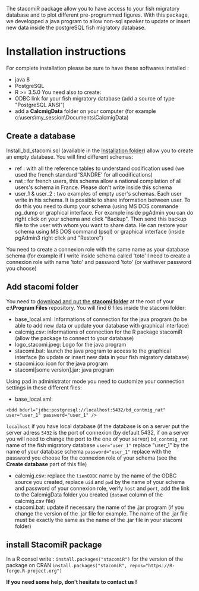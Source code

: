 The stacomiR package allow you to have access to your fish migratory database and to plot different pre-programmed figures. With this package, we developped a java program to allow non-sql speaker to update or insert new data inside the postgreSQL fish migratory database.

# Installation instructions

For complete installation please be sure to have these softwares installed :
- java 8
- PostgreSQL
- R >= 3.5.0
You need also to create:
- ODBC link for your fish migratory database (add a source of type "PostgreSQL ANSI")
- add a **CalcmigData** folder on your computer (for example c:\users\my_session\Documents\CalcmigData)

## Create a database
Install_bd_stacomi.sql (available in the [Installation folder](https://github.com/MarionLegrandLogrami/stacomiR/tree/master/Installation)) allow you to create an empty database.
You will find different schemas:
- ref : with all the reference tables to understand codification used (we used the french standard 'SANDRE' for all codifications)
- nat : for french users, this schema allow a national compilation of all users's schema in France. Please don't write inside this schema
- user_1 & user_2 : two examples of empty user's schemas. Each user write in his schema. It is possible to share information between user. To do this you need to dump your schema (using MS DOS commande pg_dump or graphical interface. For example inside pgAdmin you can do right click on your schema and click "Backup". Then send this backup file to the user with whom you want to share data. He can restore your schema using MS DOS command (psql) or graphical interface (inside pgAdmin3 right click and "Restore")

You need to create a connexion role with the same name as your database schema (for example if I write inside schema called 'toto' I need to create a connexion role with name 'toto' and password 'toto' (or wathever password you choose)

## Add stacomi folder
You need to [download and put the **stacomi folder**](https://github.com/MarionLegrandLogrami/stacomiR/tree/master/Installation) at the root of your **c:\Program Files** repository.
You will find 6 files inside the stacomi folder:
- base_local.xml: Informations of connection for the java program (to be able to add new data or update your database with graphical interface)
- calcmig.csv: informations of connection for the R package stacomiR (allow the package to connect to your database)
- logo_stacomi.jpeg: Logo for the java program
- stacomi.bat: launch the java program to access to the graphical interface (to update or insert new data in your fish migratory database)
- stacomi.ico: icon for the java program
- stacomi[some version].jar: java program

Using pad in administrator mode you need to customize your connection settings in these different files:
- base_local.xml: 
```
<bdd bdurl="jdbc:postgresql://localhost:5432/bd_contmig_nat" user="user_1" password="user_1" />
```
`localhost` if you have local database (if the database is on a server put the server adress
`5432` is the port of connexion (by default 5432, if on a server you will need to change the port to the one of your server)
`bd_contmig_nat` name of the fish migratory database
`user="user_1"` replace "user_1" by the name of your database schema
`password="user_1"` replace with the password you choose for the connexion role of your schema (see the **Create database** part of this file)
- calcmig.csv: replace the `lienODBC` name by the name of the ODBC source you created, replace `uid` and `pwd` by the name of your schema and password of your connexion role, verify `host` and `port`, add the link to the CalcmigData folder you created (`datawd` column of the calcmig.csv file)
- stacomi.bat: update if necessary the name of the .jar program (if you change the version of the .jar file for example. The name of the .jar file must be exactly the same as the name of the .jar file in your stacomi folder)

## install StacomiR package
In a R consol write :
```install.packages("stacomiR")``` for the version of the package on CRAN
```install.packages("stacomiR", repos="https://R-forge.R-project.org")```

**If you need some help, don't hesitate to contact us !**
